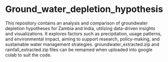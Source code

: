 # Ground_water_depletion_hypothesis
This repository contains an analysis and comparison of groundwater depletion hypotheses for Zambia and India, utilizing data-driven insights and visualizations. It explores factors such as precipitation, usage patterns, and environmental impact, aiming to support research, policy-making, and sustainable water management strategies. 
groundwater_extracted.zip and rainfall_extracted.zip files can be remamed when uploaded into google colab to suit the code.
